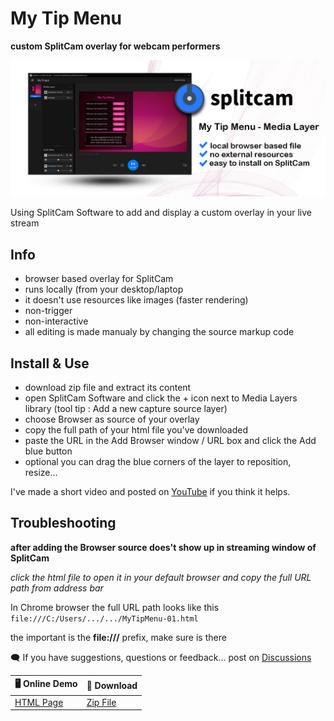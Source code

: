 # My Tip Menu

**custom SplitCam overlay for webcam performers**

![Cover](https://raw.githubusercontent.com/cssmfc/camgirl-splitcam/main/assets/img/cover_mytipmenu_camgirlcloud-splitcam.jpg)

Using SplitCam Software to add and display a custom overlay in your live stream

## Info
 - browser based overlay for SplitCam
 - runs locally (from your desktop/laptop
 - it doesn't use resources like images (faster rendering)
 - non-trigger
 - non-interactive
 - all editing is made manualy by changing the source markup code

## Install & Use
 * download zip file and extract its content
 * open SplitCam Software and click the + icon next to Media Layers library (tool tip : Add a new capture source layer)
 * choose Browser as source of your overlay
 * copy the full path of your html file you've downloaded
 * paste the URL in the Add Browser window / URL box and click the Add blue button
 * optional you can drag the blue corners of the layer to reposition, resize...
 
I've made a short video and posted on [YouTube](https://www.youtube.com/watch?v=EGZOeD3CvBg) if you think it helps.


## Troubleshooting
**after adding the Browser source does't show up in streaming window of SplitCam**

*click the html file to open it in your default browser and copy the full URL path from address bar*

In Chrome browser the full URL path looks like this
`file:///C:/Users/.../.../MyTipMenu-01.html`

the important is the **file:///** prefix, make sure is there

:left_speech_bubble: If you have suggestions, questions or feedback... post on [Discussions](https://github.com/cssmfc/camgirl-splitcam/discussions)

:desktop_computer: Online Demo | :open_file_folder: Download
------------ | -------------
[HTML Page](https://cssmfc.github.io/camgirl-splitcam/demos/splitcam-mytipmenu-overlay/my-tip-menu.html) | [Zip File](https://cssmfc.github.io/camgirl-splitcam/demos/splitcam-mytipmenu-overlay/splitcam-mytipmenu-overlay.zip)
